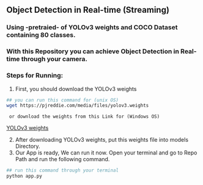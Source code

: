 ## Object Detection in Real-time (Streaming)
### Using -pretraied- of YOLOv3 weights and COCO Dataset containing 80 classes.
### With this Repository you can achieve Object Detection in Real-time through your camera.


### Steps for Running:
1. First, you should download the YOLOv3 weights
``` bash
## you can run this command for (unix OS)
wget https://pjreddie.com/media/files/yolov3.weights
```
     or download the weights from this Link for (Windows OS)
[YOLOv3 weights](https://pjreddie.com/media/files/yolov3.weights)

2. After downloading YOLOv3 weights, put this weights file into models Directory.
3. Our App is ready, We can run it now. Open your terminal and go to Repo Path and run the following command.
``` bash
## run this command through your terminal
python app.py
```


